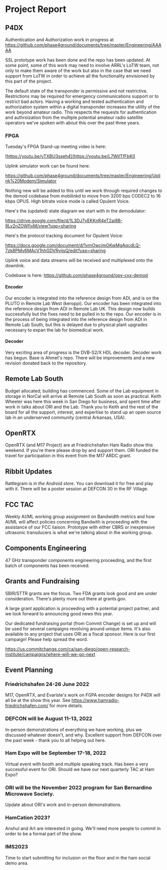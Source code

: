 # Project Report

## P4DX

Authentication and Authorization work in progress at https://github.com/phase4ground/documents/tree/master/Engineering/AAAAA

SSL prototype work has been done and the repo has been updated. At some point, some of this work may need to involve ARRL's LoTW team, not only to make them aware of the work but also in the case that we need support from LoTW in order to achieve all the functionality envisioned by this part of the project. 

The default state of the transponder is permissive and not restrictive. Restrictions may be required for emergency communications support or to restrict bad actors. Having a working and tested authentication and authorization system within a digital transponder increases the utility of the work beyond amateur radio. This respects the requests for authentication and authroization from the multiple potential amateur radio satellite operators we've spoken with about this over the past three years. 

### FPGA

Tuesday's FPGA Stand-up meeting video is here: 

[https://youtu.be/yTXBU3sseh4](https://youtu.be/L7WIITfFbKI)

Uplink simulator work can be found here:

https://github.com/phase4ground/documents/tree/master/Engineering/Uplink%20Modem/Simulator

Nothing new will be added to this until we work through required changes to the demod codebase from mobilinkd to move from 3200 bps CODEC2 to 16 kbps OPUS. High bitrate voice mode is called Opulent Voice.

Here's the (updated) state diagram we start with in the demodulator:

https://drive.google.com/file/d/1L3DJ7vEKKnR4eT2ai8B-9Lv2nZOWfixM/view?usp=sharing

Here's the protocol tracking document for Opulent Voice:

https://docs.google.com/document/d/1vmOwcjmGKwMgAqcdLQ-7zk8PMv6MAcV1hhGDVRyijsQ/edit?usp=sharing

Uplink voice and data streams will be received and multiplexed onto the downlink. 

Codebase is here: https://github.com/phase4ground/opv-cxx-demod

#### Encoder

Our encoder is integrated into the reference design from ADI, and is on the PLUTO in Remote Lab West (keroppi). 
Our encoder has been integrated into the reference design from ADI in Remote Lab UK. This design now builds successfully but the fixes need to be pulled in to the repo. 
Our encoder is in the process of being integrated into the reference design from ADI in Remote Lab South, but this is delayed due to physical plant upgrades necessary to expan the lab for biomedical work. 

#### Decoder

Very exciting area of progress is the DVB-S2/X HDL decoder. Decoder work has begun. Base is Ahmet's repo. There will be improvements and a new revision donated back to the repository. 

## Remote Lab South

Budget allocated; building has commenced. Some of the Lab equipment in storage in NorCal will arrive at Remote Lab South as soon as practical. Keith Wheeler was here this week in San Diego for business, and spent time after work in talks about ORI and the Lab. Thank you to Keith and the rest of the board for all the support, interest, and expertise to stand up an open source lab in an underserved community (central Arkansas, USA). 

## OpenRTX

OpenRTX (and M17 Project) are at Friedrichshafen Ham Radio show this weekend. If you're there please drop by and support them. ORI funded the travel for participation in this event from the M17 ARDC grant. 

## Ribbit Updates

Rattlegram is *in the Android store*. You can download it for free and play with it. There will be a poster session at DEFCON 30 in the RF Village. 

## FCC TAC 

Weekly AI/ML working group assignment on Bandwidth metrics and how AI/ML will affect policies concerning Bandwith is proceeding with the assistance of our FCC liaison. Prototype with either CBRS or inexpensive ultrasonic transducers is what we're talking about in the working group. 

## Components Engineering

47 GHz transponder components engineering proceeding, and the first batch of components has been received. 

## Grants and Fundraising

SBIR/STTR grants are the focus. Two FDA grants look good and are under consideration. There's plenty more out there at grants.gov. 

A large grant application is proceeding with a potential project partner, and we look forward to announcing good news this year. 

Our dedicated fundraising portal (from Commit Change) is set up and will be used for several campaigns revolving around unique items. It's also available to any project that uses ORI as a fiscal sponsor. Here is our first campaign! Please help spread the word. 

https://us.commitchange.com/ca/san-diego/open-research-institute/campaigns/where-will-we-go-next

## Event Planning

### Friedrichshafen 24-26 June 2022

M17, OpenRTX, and Evariste's work on FGPA encoder designs for P4DX will all be at the show this year. See https://www.hamradio-friedrichshafen.com/ for more details.

### DEFCON will be August 11-13, 2022

In-person demonstrations of everything we have working, plus we discussed whatever doesn't, and why. Excellent support from DEFCON over the past week - thank you to all helping out here. 

### Ham Expo will be September 17-18, 2022

Virtual event with booth and multiple speaking track. Has been a very successful event for ORI. Should we have our next quarterly TAC at Ham Expo? 

### ORI will be the November 2022 program for San Bernardino Microwave Society. 

Update about ORI's work and in-person demonstrations. 

### HamCation 2023?

Anshul and Art are interested in going. We'll need more people to commit in order to be a formal part of the show. 

### IMS2023 

Time to start submitting for inclusion on the floor and in the ham social demo area.
